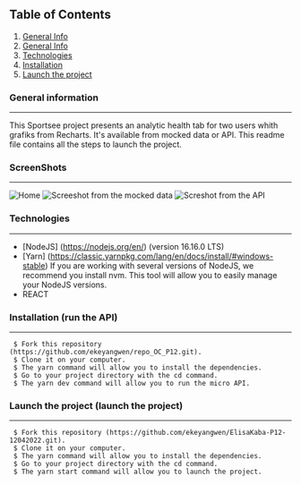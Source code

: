 ## Table of Contents
1. [General Info](#general-info)
2. [General Info](#general-info)
3. [Technologies](#technologies)
4. [Installation](#installation)
5. [Launch the project](#launch)
### General information
***
This Sportsee project presents an analytic health tab for two users whith grafiks from Recharts. It's available from mocked data or API.
This readme file contains all the steps to launch the project.

### ScreenShots
***

![Home](https://user-images.githubusercontent.com/81231487/179772487-6009bcfe-8231-48d0-b9ce-feef034e4706.png)
![Screeshot from the mocked data](https://user-images.githubusercontent.com/81231487/179772648-079b69c3-d4b8-4295-b14b-82d12b9eb1df.png)
![Screshot from the API](https://user-images.githubusercontent.com/81231487/179772870-67fcea0d-f7b8-49f7-9748-b6a4675dfa97.png)

### Technologies
***
 * [NodeJS] (https://nodejs.org/en/) (version 16.16.0 LTS)
 * [Yarn] (https://classic.yarnpkg.com/lang/en/docs/install/#windows-stable)
  If you are working with several versions of NodeJS, we recommend you install nvm. This tool will allow you to easily manage your NodeJS versions.
 * REACT
  
### Installation (run the API)
***
```
 $ Fork this repository (https://github.com/ekeyangwen/repo_OC_P12.git).
 $ Clone it on your computer.
 $ The yarn command will allow you to install the dependencies.
 $ Go to your project directory with the cd command.
 $ The yarn dev command will allow you to run the micro API.
```  
### Launch the project (launch the project)
***
```
 $ Fork this repository (https://github.com/ekeyangwen/ElisaKaba-P12-12042022.git).
 $ Clone it on your computer.
 $ The yarn command will allow you to install the dependencies.
 $ Go to your project directory with the cd command.
 $ The yarn start command will allow you to launch the project.
```

